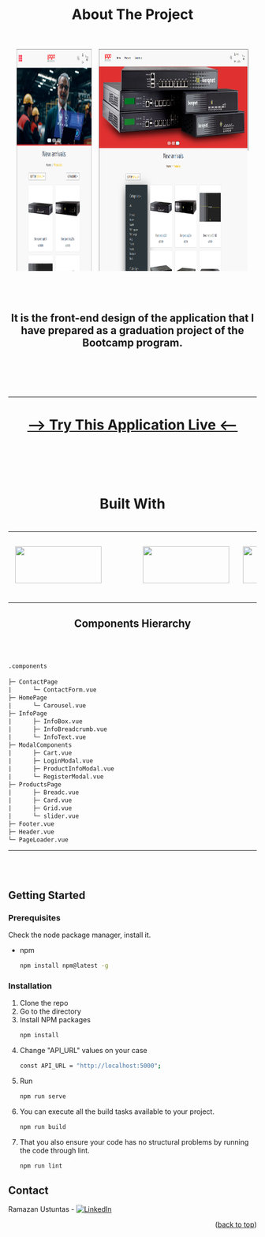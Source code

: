 <div id="top"></div>

<!-- ABOUT THE PROJECT -->

<div align="center">
    <h1 id="about-the-project">About The Project</h1><br/><br/>
    <img src="./src/assets/mobile.png" alt="Demo" width="30%" height="450">&nbsp;&nbsp;&nbsp;
    <img src="./src/assets/desktop.png" alt="Demo" width="60%" height="450">
    <br/><br/><br/><br/>
    <h2>It is the front-end design of the application that I have prepared as a graduation project of the Bootcamp program.</h2>
    <br/>
</div>

<br/><br/>

<hr>
<h1 align="center"><a href="https://logo-ecommerce.herokuapp.com" target="_blank" rel="noopener noreferrer">--> Try This Application Live <--</a></h1>


<br/><br/>
<br/><br/>

<div align="center">
   <h1 id="built-with">Built With<h1>
   <table class="center" target="_blank" rel="noreferrer">
   <tr>
   <td><a href="https://vuejs.org/" target="_blank" rel="noreferrer">
   <img src="https://www.vectorlogo.zone/logos/vuejs/vuejs-ar21.png" width="175" height="75">
   </a>
   <td><a href="https://developer.mozilla.org/en-US/docs/Web/JavaScript">
   <img src="https://raw.githubusercontent.com/devicons/devicon/master/icons/javascript/javascript-original.svg" width="175" height="75">
   </a> 
   <td><a href="https://nodejs.org/en/" target="_blank" rel="noreferrer">
   <img src="https://raw.githubusercontent.com/devicons/devicon/master/icons/nodejs/nodejs-original-wordmark.svg" alt="nodejs" width="175" height="125">
   </a>
   <td><a href="https://axios-http.com/docs/intro" target="_blank" rel="noreferrer">
   <img src="https://user-images.githubusercontent.com/8939680/57233884-20344080-6fe5-11e9-8df3-0df1282e1574.png" width="175" height="75">
   </a> 
   <td><a href="https://getbootstrap.com/" target="_blank" rel="noreferrer">
   <img src="https://camo.githubusercontent.com/84746920d1a9906680c387b3cc8753ee842e996fc8915abd295011e15b594b74/68747470733a2f2f676574626f6f7473747261702e636f6d2f646f63732f352e312f6173736574732f6272616e642f626f6f7473747261702d6c6f676f2d736861646f772e706e67" width="175" height="75">
   <td><a href="https://fortawesome.com/" target="_blank" rel="noreferrer">
   <img src="https://avatars.githubusercontent.com/u/1505683?s=200&v=4" width="175" height="75">
   </a>
   </a>
   </tr>
   </table>
</div>

<h2 align="center">Components Hierarchy</h2><br><br>

```
.components

├─ ContactPage
|      └─ ContactForm.vue
├─ HomePage
|      └─ Carousel.vue
├─ InfoPage
|      ├─ InfoBox.vue
|      ├─ InfoBreadcrumb.vue
|      └─ InfoText.vue
├─ ModalComponents
|      ├─ Cart.vue
|      ├─ LoginModal.vue
|      ├─ ProductInfoModal.vue
|      └─ RegisterModal.vue
├─ ProductsPage
|      ├─ Breadc.vue
|      ├─ Card.vue
|      ├─ Grid.vue
|      └─ slider.vue
├─ Footer.vue
├─ Header.vue
└─ PageLoader.vue
```

<hr><br><br>

<!-- GETTING STARTED -->
## Getting Started

### Prerequisites

Check the node package manager, install it.
* npm
  ```sh
  npm install npm@latest -g
  ```

### Installation

1. Clone the repo
2. Go to the directory
3. Install NPM packages
   ```sh
   npm install
   ```
4. Change "API_URL" values on your case
   ```sh
   const API_URL = "http://localhost:5000";
   ```
5. Run
   ```sh
   npm run serve
   ```
6. You can execute all the build tasks available to your project.
   ```sh
   npm run build
   ```
7. That you also ensure your code has no structural problems by running the code through lint.
   ```sh
   npm run lint
   ```



<!-- CONTACT -->
## Contact

Ramazan Ustuntas - [![LinkedIn][linkedin-shield]][linkedin-url]


<p align="right">(<a href="#top">back to top</a>)</p>



[linkedin-shield]: https://img.shields.io/badge/-LinkedIn-black.svg?style=for-the-badge&logo=linkedin&colorB=555
[linkedin-url]: https://www.linkedin.com/in/ramazan-ustuntas/

